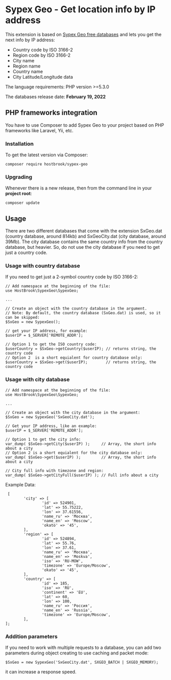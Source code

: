 # Sypex Geo - Get location info by IP address

This extension is based on [Sypex Geo free databases](https://sypexgeo.net/) and lets you get the next info by IP address:

- Country code by ISO 3166-2
- Region code by ISO 3166-2
- City name
- Region name
- Country name
- City Latitude/Longitude data

The language requirements: PHP version >=5.3.0

The databases release date: **February 19, 2022**

## PHP frameworks integration

You have to use Composer to add Sypex Geo to your project based on PHP frameworks like Laravel, Yii, etc.

### Installation

To get the latest version via Composer:

```shell
composer require hostbrook/sypex-geo
```

### Upgrading

Whenever there is a new release, then from the command line in your **project root**:

```shell
composer update
```

## Usage

There are two different databases that come with the extension SxGeo.dat (country database, around 814kb) and SxGeoCity.dat (city database, around 39Mb).
The city database contains the same country info from the country database, but heavier. So, do not use the city database if you need to get just a country code.

### Usage with country database

If you need to get just a 2-symbol country code by ISO 3166-2:

```shell
// Add namespace at the beginning of the file:
use HostBrook\SypexGeo\SypexGeo;

...

// Create an object with the country database in the argument.
// Note: By default, the country database (SxGeo.dat) is used, so it can be skipped:
$SxGeo = new SypexGeo();

// get your IP address, for example:
$userIP = $_SERVER['REMOTE_ADDR'];

// Option 1 to get the ISO country code:
$userCountry = $SxGeo->getCountry($userIP); // returns string, the country code
// Option 2  is a short equialent for country database only:
$userCountry = $SxGeo->get($userIP);        // returns string, the country code

```

### Usage with city database

```shell
// Add namespace at the beginning of the file:
use HostBrook\SypexGeo\SypexGeo;

...

// Create an object with the city database in the argument:
$SxGeo = new SypexGeo('SxGeoCity.dat');

// Get your IP address, like an example:
$userIP = $_SERVER['REMOTE_ADDR'];

// Option 1 to get the city info:
var_dump( $SxGeo->getCity($userIP) );     // Array, the short info about a city
// Option 2 is a short equialent for the city database only:
var_dump( $SxGeo->get($userIP) );         // Array, the short info about a city

// City full info with timezone and region:
var_dump( $SxGeo->getCityFull($userIP) ); // Full info about a city

```

Example Data:

```shell
 [
		'city' => [
				'id' => 524901,
				'lat' => 55.75222,
				'lon' => 37.61556,
				'name_ru' => 'Москва',
				'name_en' => 'Moscow',
				'okato' => '45',
		],
		'region' => [
				'id' => 524894,
				'lat' => 55.76,
				'lon' => 37.61,
				'name_ru' => 'Москва',
				'name_en' => 'Moskva',
				'iso' => 'RU-MOW',
				'timezone' => 'Europe/Moscow',
				'okato' => '45',
		],
		'country' => [
				'id' => 185,
				'iso' => 'RU',
				'continent' => 'EU',
				'lat' => 60,
				'lon' => 100,
				'name_ru' => 'Россия',
				'name_en' => 'Russia',
				'timezone' => 'Europe/Moscow',
		],
];

```

### Addition parameters

If you need to work with multiple requests to a database, you can add two parameters during object creating to use caching and packet mode:

```shell
$SxGeo = new SypexGeo('SxGeoCity.dat', SXGEO_BATCH | SXGEO_MEMORY);
```

it can increase a response speed.
